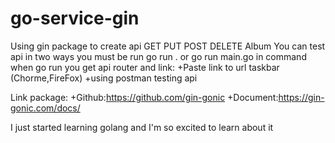 # go-service-gin

Using gin package to create api GET PUT POST DELETE Album
You can test api in two ways you must be run go run . or go run main.go in command when go run you get api router and link:
                                                                                                    +Paste link to url taskbar (Chorme,FireFox)
                                                                                                    +using postman testing api

Link package:
            +Github:https://github.com/gin-gonic
            +Document:https://gin-gonic.com/docs/
            
I just started learning golang and I'm so excited to learn about it

